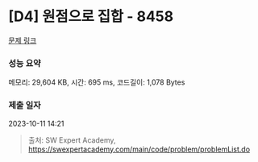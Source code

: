 # [D4] 원점으로 집합 - 8458 

[문제 링크](https://swexpertacademy.com/main/code/problem/problemDetail.do?contestProbId=AWzaq5KKk_ADFAVU) 

### 성능 요약

메모리: 29,604 KB, 시간: 695 ms, 코드길이: 1,078 Bytes

### 제출 일자

2023-10-11 14:21



> 출처: SW Expert Academy, https://swexpertacademy.com/main/code/problem/problemList.do